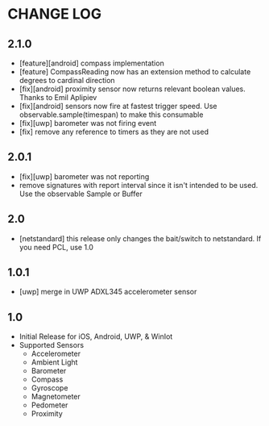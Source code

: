 # CHANGE LOG

## 2.1.0
* [feature][android] compass implementation
* [feature] CompassReading now has an extension method to calculate degrees to cardinal direction
* [fix][android] proximity sensor now returns relevant boolean values.  Thanks to Emil Aplipiev
* [fix][android] sensors now fire at fastest trigger speed.  Use observable.sample(timespan) to make this consumable
* [fix][uwp] barometer was not firing event
* [fix] remove any reference to timers as they are not used

## 2.0.1
* [fix][uwp] barometer was not reporting
* remove signatures with report interval since it isn't intended to be used.  Use the observable Sample or Buffer

## 2.0
* [netstandard] this release only changes the bait/switch to netstandard.  If you need PCL, use 1.0

## 1.0.1
* [uwp] merge in UWP ADXL345 accelerometer sensor

## 1.0
* Initial Release for iOS, Android, UWP, & WinIot
* Supported Sensors
  * Accelerometer
  * Ambient Light
  * Barometer
  * Compass
  * Gyroscope
  * Magnetometer
  * Pedometer
  * Proximity